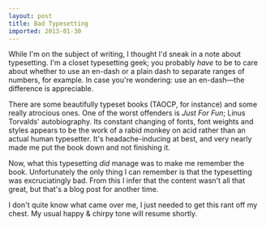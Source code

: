 ```yaml
---
layout: post
title: Bad Typesetting
imported: 2013-01-30
---
```


While I'm on the subject of writing, I thought I'd sneak in a note about typesetting. I'm
a closet typesetting geek; you probably *have* to be to care about whether to use an
en-dash or a plain dash to separate ranges of numbers, for example. In case you're
wondering: use an en-dash&mdash;the difference is appreciable.

There are some beautifully typeset books (TAOCP, for instance) and some really atrocious
ones. One of the worst offenders is *Just For Fun*; Linus Torvalds' autobiography. Its
constant changing of fonts, font weights and styles appears to be the work of a rabid
monkey on acid rather than an actual human typesetter. It's headache-inducing at best, and
very nearly made me put the book down and not finishing it.

Now, what this typesetting *did* manage was to make me remember the book. Unfortunately
the only thing I can remember is that the typesetting was excruciatingly bad. From this I
infer that the content wasn't all that great, but that's a blog post for another time.

I don't quite know what came over me, I just needed to get this rant off my chest. My
usual happy &amp; chirpy tone will resume shortly.
